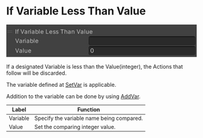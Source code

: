 # If Variable Less Than Value

![IfLessThan](img/IfLessThan.jpg)

If a designated Variable is less than the Value(integer), the Actions that follow will be discarded.

The variable defined at [SetVar](SetVar.md) is applicable.

Addition to the variable can be done by using [AddVar](AddVar.md).

| Label | Function |
| ---- | ---- |
| Variable | Specify the variable name being compared. |
| Value | Set the comparing integer value. |

